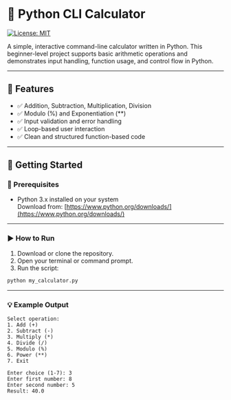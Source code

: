 # 🧮 Python CLI Calculator

[![License: MIT](https://img.shields.io/badge/License-MIT-yellow.svg)](LICENSE)

A simple, interactive command-line calculator written in Python. This beginner-level project supports basic arithmetic operations and demonstrates input handling, function usage, and control flow in Python.

---

## 📌 Features

- ✅ Addition, Subtraction, Multiplication, Division
- ✅ Modulo (%) and Exponentiation (**)
- ✅ Input validation and error handling
- ✅ Loop-based user interaction
- ✅ Clean and structured function-based code

---

## 🚀 Getting Started

### 🔧 Prerequisites

- Python 3.x installed on your system  
  Download from: [https://www.python.org/downloads/](https://www.python.org/downloads/)

---

### ▶️ How to Run

1. Download or clone the repository.
2. Open your terminal or command prompt.
3. Run the script:

```bash
python my_calculator.py 
```
---

### 💡 Example Output

```text
Select operation:
1. Add (+)
2. Subtract (-)
3. Multiply (*)
4. Divide (/)
5. Modulo (%)
6. Power (**)
7. Exit

Enter choice (1-7): 3
Enter first number: 8
Enter second number: 5
Result: 40.0
```

